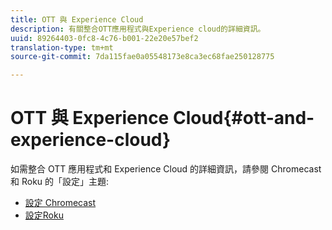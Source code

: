 ```yaml
---
title: OTT 與 Experience Cloud
description: 有關整合OTT應用程式與Experience cloud的詳細資訊。
uuid: 89264403-0fc8-4c76-b001-22e20e57bef2
translation-type: tm+mt
source-git-commit: 7da115fae0a05548173e8ca3ec68fae250128775

---
```



# OTT 與 Experience Cloud{#ott-and-experience-cloud}

如需整合 OTT 應用程式和 Experience Cloud 的詳細資訊，請參閱 Chromecast 和 Roku 的「設定」主題:

* [設定 Chromecast](/help/sdk-implement/setup/set-up-chromecast.md)
* [設定Roku](/help/sdk-implement/setup/set-up-roku.md)

